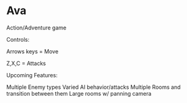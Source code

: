 # Ava
Action/Adventure game

Controls:

Arrows keys = Move

Z,X,C       = Attacks

Upcoming Features:

Multiple Enemy types
Varied AI behavior/attacks
Multiple Rooms and transition between them
Large rooms w/ panning camera